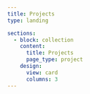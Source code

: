 ```yaml
---
title: Projects
type: landing

sections:
  - block: collection
    content:
      title: Projects
      page_type: project
    design:
      view: card
      columns: 3
---
```

